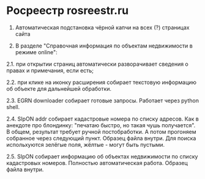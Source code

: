 # Росреестр rosreestr.ru
1. Автоматическая подстановка чёрной капчи на всех (?) страницах сайта


2. В разделе "Справочная информация по объектам недвижимости в режиме online":

2.1. при открытии страниц автоматически разворачивает сведения о правах и примечания, если есть;

2.2. при клике на иконку расширения собирает текстовую информацию об объекте для дальнейшей обработки.

2.3. EGRN downloader собирает готовые запросы. Работает через python shell.

2.4. SIpON addr собирает кадастровые номера по списку адресов. Как в анекдоте про блондинку: "печатаю быстро, но такая чушь получается". В общем, результат требует ручной постобработки. А потом прогоняем собранное через следующий пункт. Образец файла внутри. Для поиска испольхуются зелёгые поля, жёлтые - могут быть пустыми.

2.5. SIpON собирает информацию об объектах недвижимости по списку кадастровых номеров. Полностью автоматическая работа. Образец файла внутри.
